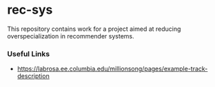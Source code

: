 # rec-sys

This repository contains work for a project aimed at reducing overspecialization in recommender systems.

### Useful Links
- https://labrosa.ee.columbia.edu/millionsong/pages/example-track-description
